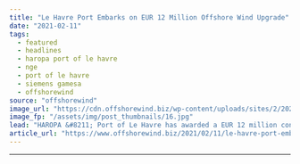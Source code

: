 ```yaml
---
title: "Le Havre Port Embarks on EUR 12 Million Offshore Wind Upgrade"
date: "2021-02-11"
tags: 
  - featured
  - headlines
  - haropa port of le havre
  - nge
  - port of le havre
  - siemens gamesa
  - offshorewind
source: "offshorewind"
image_url: "https://cdn.offshorewind.biz/wp-content/uploads/sites/2/2021/02/11142010/Signature-HAROPA-Port-du-Havre_NGE_.jpg"
image_fp: "/assets/img/post_thumbnails/16.jpg"
lead: "HAROPA &#8211; Port of Le Havre has awarded a EUR 12 million contract to"
article_url: "https://www.offshorewind.biz/2021/02/11/le-havre-port-embarks-on-eur-12-million-offshore-wind-upgrade/"
---
```


---
